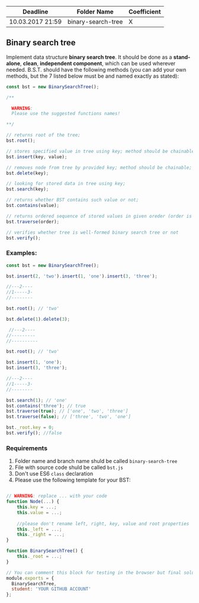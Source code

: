 ﻿Deadline         | Folder Name    | Coefficient
-----------------|----------------|---------------
10.03.2017 21:59 | binary-search-tree    | X

## Binary search tree
Implement data structure **binary search tree**. It should be done as a **stand-alone**, **clean**, **independent component**, which can be used wherever needed. B.S.T. should have the following methods (you can add your own methods, but the 7 listed below must be and named exactly as stated):

```js
const bst = new BinarySearchTree();

/** 

  WARNING:
  Please use the suggested functions names!

**/

// returns root of the tree;
bst.root();  

// stores specified value in tree using key; method should be chainable;
bst.insert(key, value); 

// removes node from tree by provided key; method should be chainable;
bst.delete(key); 

// looking for stored data in tree using key;
bst.search(key);

// returns whether BST contains such value or not;
bst.contains(value);

// returns ordered sequence of stored values in given oreder (order is boolean)
bst.traverse(order); 

// verifies whether tree is well-formed binary search tree or not  
bst.verify();  
``` 

### Examples:
```js
const bst = new BinarySearchTree();

bst.insert(2, 'two').insert(1, 'one').insert(3, 'three');

//---2----
//1-----3-
//--------

bst.root(); // 'two'

bst.delete(1).delete(3);

 //---2----
//---------
//----------

bst.root(); // 'two'

bst.insert(1, 'one');
bst.insert(3, 'three');

//---2----
//1-----3-
//--------

bst.search(1); // 'one'
bst.contains('three'); // true
bst.traverse(true); // ['one', 'two', 'three']
bst.traverse(false); // ['three', 'two', 'one']

bst._root.key = 0;
bst.verify(); //false

``` 

### Requirements

1. Folder name and branch name shuld be called `binary-search-tree`
2. File with source code shuld be called `bst.js`
3. Don't use ES6 `class` declaration
2. Please use the following template for your BST: 
```js

// WARNING: replace ... with your code
function Node(...) {
    this.key = ...;
    this.value = ...;
    
    //please don't rename left, right, key, value and root properties
    this._left = ...;
    this._right = ...;
}

function BinarySearchTree() {
    this._root = ...;
}

// You can comment this block for testing in the browser but final solution MUST contains this module.exports code
module.exports = {
  BinarySearchTree,
  student: 'YOUR GITHUB ACCOUNT'
};

```

